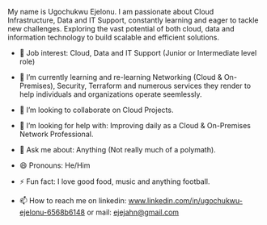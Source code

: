 My name is Ugochukwu Ejelonu. I am passionate about Cloud Infrastructure, Data and IT Support, constantly learning and eager to tackle new challenges. Exploring the vast potential of both cloud, data and information technology to build scalable and efficient solutions.

- 🔭  Job interest: Cloud, Data and IT Support (Junior or Intermediate level role)
  
- 🌱 I’m currently learning and re-learning Networking (Cloud & On-Premises), Security, Terraform and numerous services they render to help individuals and organizations operate seemlessly.
 
- 💞️ I’m looking to collaborate on Cloud Projects.

- 🤔 I’m looking for help with: Improving daily as a Cloud & On-Premises Network Professional.
 
- 💬 Ask me about: Anything (Not really much of a polymath).
 
- 😄 Pronouns: He/Him
  
- ⚡ Fun fact: I love good food, music and anything football.
  
- 📫 How to reach me on linkedin: www.linkedin.com/in/ugochukwu-ejelonu-6568b6148 or mail: ejejahn@gmail.com



<!---
UncleHugo/UncleHugo is a ✨ special ✨ repository because its `README.md` (this file) appears on your GitHub profile.
You can click the Preview link to take a look at your changes.
--->
